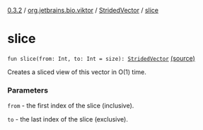 [0.3.2](../../index.md) / [org.jetbrains.bio.viktor](../index.md) / [StridedVector](index.md) / [slice](.)

# slice

`fun slice(from: Int, to: Int = size): `[`StridedVector`](index.md) [(source)](https://github.com/JetBrains-Research/viktor/blob/0.3.2/src/main/kotlin/org/jetbrains/bio/viktor/StridedVector.kt#L84)

Creates a sliced view of this vector in O(1) time.

### Parameters

`from` - the first index of the slice (inclusive).

`to` - the last index of the slice (exclusive).